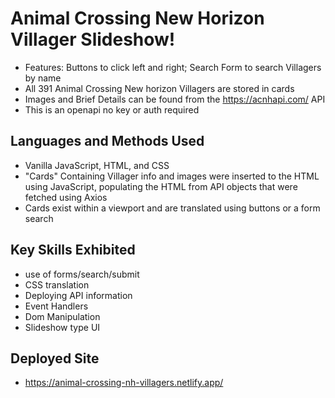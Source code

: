 # Animal Crossing New Horizon Villager Slideshow!

- Features: Buttons to click left and right; Search Form to search Villagers by name
- All 391 Animal Crossing New horizon Villagers are stored in cards
- Images and Brief Details can be found from the https://acnhapi.com/ API
- This is an openapi no key or auth required

## Languages and Methods Used

- Vanilla JavaScript, HTML, and CSS
- "Cards" Containing Villager info and images were inserted to the HTML using JavaScript, populating the HTML from API objects that were fetched using Axios
- Cards exist within a viewport and are translated using buttons or a form search

## Key Skills Exhibited

- use of forms/search/submit
- CSS translation
- Deploying API information
- Event Handlers
- Dom Manipulation
- Slideshow type UI

## Deployed Site

- https://animal-crossing-nh-villagers.netlify.app/
